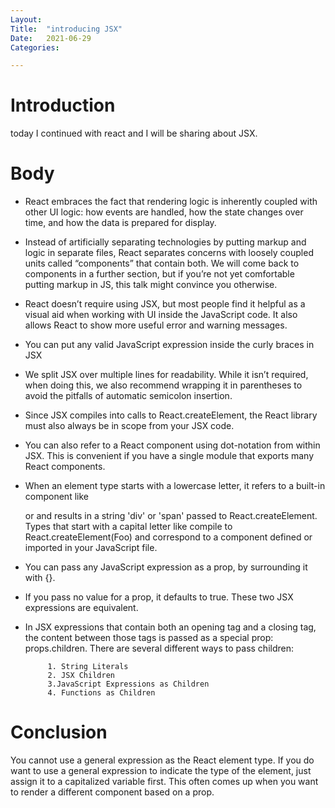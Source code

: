 ```yaml
---
Layout:
Title:	"introducing JSX"
Date:	2021-06-29
Categories:

---
```


# Introduction
today I continued with react and I will be sharing about
JSX.

# Body

- React embraces the fact that rendering logic is inherently coupled with other UI logic: how events are handled, how the state changes over time, and how the data is prepared for display.

- Instead of artificially separating technologies by putting markup and logic in separate files, React separates concerns with loosely coupled units called “components” that contain both. We will come back to components in a further section, but if you’re not yet comfortable putting markup in JS, this talk might convince you otherwise.

- React doesn’t require using JSX, but most people find it helpful as a visual aid when working with UI inside the JavaScript code. It also allows React to show more useful error and warning messages.

- You can put any valid JavaScript expression inside the curly braces in JSX
- We split JSX over multiple lines for readability. While it isn’t required, when doing this, we also recommend wrapping it in parentheses to avoid the pitfalls of automatic semicolon insertion.

- Since JSX compiles into calls to React.createElement, the React library must also always be in scope from your JSX code.

- You can also refer to a React component using dot-notation from within JSX. This is convenient if you have a single module that exports many React components.
- When an element type starts with a lowercase letter, it refers to a built-in component like <div> or <span> and results in a string 'div' or 'span' passed to React.createElement. Types that start with a capital letter like <Foo /> compile to React.createElement(Foo) and correspond to a component defined or imported in your JavaScript file.

- You can pass any JavaScript expression as a prop, by surrounding it with {}.
- If you pass no value for a prop, it defaults to true. These two JSX expressions are equivalent.

- In JSX expressions that contain both an opening tag and a closing tag, the content between those tags is passed as a special prop: props.children. There are several different ways to pass children:

           1. String Literals
           2. JSX Children
           3.JavaScript Expressions as Children
           4. Functions as Children
    

# Conclusion

You cannot use a general expression as the React element type. If you do want to use a general expression to indicate the type of the element, just assign it to a capitalized variable first. This often comes up when you want to render a different component based on a prop.


